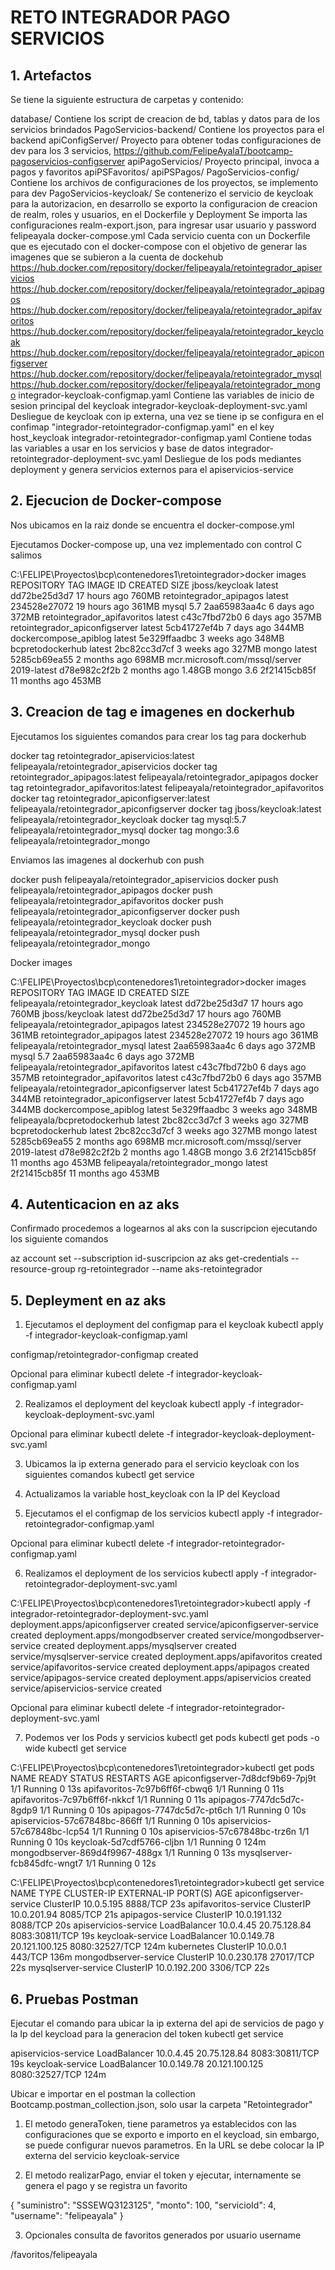 # RETO INTEGRADOR PAGO SERVICIOS

## 1. Artefactos
Se tiene la siguiente estructura de carpetas y contenido: 

database/
Contiene los script de creacion de bd, tablas y datos para de los servicios brindados
PagoServicios-backend/
	Contiene los proyectos para el backend
	apiConfigServer/ 
		Proyecto para obtener todas configuraciones de dev para los 3 servicios, 
		https://github.com/FelipeAyalaT/bootcamp-pagoservicios-configserver
	apiPagoServicios/ 
		Proyecto principal, invoca a pagos y favoritos
	apiPSFavoritos/
	apiPSPagos/
PagoServicios-config/ 
	Contiene los archivos de configuraciones de los proyectos, se implemento para dev
PagoServicios-keycloak/
	Se contenerizo el servicio de keycloak para la autorizacion, en desarrollo se exporto la configuracion de creacion de realm, roles y usuarios, en el Dockerfile y Deployment
	Se importa las configuraciones realm-export.json, para ingresar usar usuario y password felipeayala
docker-compose.yml
	Cada servicio cuenta con un Dockerfile que es ejecutado con el docker-compose con el objetivo de generar las imagenes que se subieron a la cuenta de dockehub
	https://hub.docker.com/repository/docker/felipeayala/retointegrador_apiservicios
	https://hub.docker.com/repository/docker/felipeayala/retointegrador_apipagos
	https://hub.docker.com/repository/docker/felipeayala/retointegrador_apifavoritos
	https://hub.docker.com/repository/docker/felipeayala/retointegrador_keycloak
	https://hub.docker.com/repository/docker/felipeayala/retointegrador_apiconfigserver
	https://hub.docker.com/repository/docker/felipeayala/retointegrador_mysql
	https://hub.docker.com/repository/docker/felipeayala/retointegrador_mongo
integrador-keycloak-configmap.yaml
	Contiene las variables de inicio de sesion principal del keycloak
integrador-keycloak-deployment-svc.yaml
	Desliegue de keycloak con ip externa, una vez se tiene ip se configura en el confimap "integrador-retointegrador-configmap.yaml" en el key host_keycloak
integrador-retointegrador-configmap.yaml
	Contiene todas las variables a usar en los servicios y base de datos
integrador-retointegrador-deployment-svc.yaml
	Desliegue de los pods mediantes deployment y genera servicios externos para el apiservicios-service
	
## 2. Ejecucion de Docker-compose

Nos ubicamos en la raiz donde se encuentra el docker-compose.yml

Ejecutamos Docker-compose up, una vez implementado con control C salimos

C:\FELIPE\Proyectos\bcp\contenedores1\retointegrador>docker images
REPOSITORY                                   TAG           IMAGE ID       CREATED         SIZE
jboss/keycloak                               latest        dd72be25d3d7   17 hours ago    760MB
retointegrador_apipagos                      latest        234528e27072   19 hours ago    361MB
mysql                                        5.7           2aa65983aa4c   6 days ago      372MB
retointegrador_apifavoritos                  latest        c43c7fbd72b0   6 days ago      357MB
retointegrador_apiconfigserver               latest        5cb41727ef4b   7 days ago      344MB
dockercompose_apiblog                        latest        5e329ffaadbc   3 weeks ago     348MB
bcpretodockerhub                             latest        2bc82cc3d7cf   3 weeks ago     327MB
mongo                                        latest        5285cb69ea55   2 months ago    698MB
mcr.microsoft.com/mssql/server               2019-latest   d78e982c2f2b   2 months ago    1.48GB
mongo                                        3.6           2f21415cb85f   11 months ago   453MB


## 3. Creacion de tag e imagenes en dockerhub


Ejecutamos los siguientes comandos para crear los tag para dockerhub 

docker tag retointegrador_apiservicios:latest felipeayala/retointegrador_apiservicios
docker tag retointegrador_apipagos:latest felipeayala/retointegrador_apipagos
docker tag retointegrador_apifavoritos:latest felipeayala/retointegrador_apifavoritos
docker tag retointegrador_apiconfigserver:latest felipeayala/retointegrador_apiconfigserver
docker tag jboss/keycloak:latest felipeayala/retointegrador_keycloak
docker tag mysql:5.7 felipeayala/retointegrador_mysql
docker tag mongo:3.6 felipeayala/retointegrador_mongo

Enviamos las imagenes al dockerhub con push

docker push felipeayala/retointegrador_apiservicios
docker push felipeayala/retointegrador_apipagos
docker push felipeayala/retointegrador_apifavoritos
docker push felipeayala/retointegrador_apiconfigserver
docker push felipeayala/retointegrador_keycloak
docker push felipeayala/retointegrador_mysql
docker push felipeayala/retointegrador_mongo

Docker images

C:\FELIPE\Proyectos\bcp\contenedores1\retointegrador>docker images
REPOSITORY                                   TAG           IMAGE ID       CREATED         SIZE
felipeayala/retointegrador_keycloak          latest        dd72be25d3d7   17 hours ago    760MB
jboss/keycloak                               latest        dd72be25d3d7   17 hours ago    760MB
felipeayala/retointegrador_apipagos          latest        234528e27072   19 hours ago    361MB
retointegrador_apipagos                      latest        234528e27072   19 hours ago    361MB
felipeayala/retointegrador_mysql             latest        2aa65983aa4c   6 days ago      372MB
mysql                                        5.7           2aa65983aa4c   6 days ago      372MB
felipeayala/retointegrador_apifavoritos      latest        c43c7fbd72b0   6 days ago      357MB
retointegrador_apifavoritos                  latest        c43c7fbd72b0   6 days ago      357MB
felipeayala/retointegrador_apiconfigserver   latest        5cb41727ef4b   7 days ago      344MB
retointegrador_apiconfigserver               latest        5cb41727ef4b   7 days ago      344MB
dockercompose_apiblog                        latest        5e329ffaadbc   3 weeks ago     348MB
felipeayala/bcpretodockerhub                 latest        2bc82cc3d7cf   3 weeks ago     327MB
bcpretodockerhub                             latest        2bc82cc3d7cf   3 weeks ago     327MB
mongo                                        latest        5285cb69ea55   2 months ago    698MB
mcr.microsoft.com/mssql/server               2019-latest   d78e982c2f2b   2 months ago    1.48GB
mongo                                        3.6           2f21415cb85f   11 months ago   453MB
felipeayala/retointegrador_mongo             latest        2f21415cb85f   11 months ago   453MB


## 4. Autenticacion en az aks

Confirmado procedemos a logearnos al aks con la suscripcion ejecutando los siguiente comandos

az account set --subscription id-suscripcion
az aks get-credentials --resource-group rg-retointegrador --name aks-retointegrador


## 5. Depleyment en az aks

1. Ejecutamos el deployment del configmap para el keycloak
kubectl apply -f integrador-keycloak-configmap.yaml

configmap/retointegrador-configmap created

Opcional para eliminar
kubectl delete -f integrador-keycloak-configmap.yaml

2. Realizamos el deployment del keycloak
kubectl apply -f integrador-keycloak-deployment-svc.yaml

Opcional para eliminar
kubectl delete -f integrador-keycloak-deployment-svc.yaml

3. Ubicamos la ip externa generado para el servicio keycloak con los siguientes comandos
kubectl get service

4. Actualizamos la variable host_keycloak con la IP del Keycload

5. Ejecutamos el el configmap de los servicios
kubectl apply -f integrador-retointegrador-configmap.yaml

Opcional para eliminar
kubectl delete -f integrador-retointegrador-configmap.yaml
 

6. Realizamos el deployment de los servicios 
kubectl apply -f integrador-retointegrador-deployment-svc.yaml

C:\FELIPE\Proyectos\bcp\contenedores1\retointegrador>kubectl apply -f integrador-retointegrador-deployment-svc.yaml
deployment.apps/apiconfigserver created
service/apiconfigserver-service created
deployment.apps/mongodbserver created
service/mongodbserver-service created
deployment.apps/mysqlserver created
service/mysqlserver-service created
deployment.apps/apifavoritos created
service/apifavoritos-service created
deployment.apps/apipagos created
service/apipagos-service created
deployment.apps/apiservicios created
service/apiservicios-service created


Opcional para eliminar
kubectl delete -f integrador-retointegrador-deployment-svc.yaml

7. Podemos ver los Pods  y servicios
kubectl get pods
kubectl get pods -o wide
kubectl get service

C:\FELIPE\Proyectos\bcp\contenedores1\retointegrador>kubectl get pods
NAME                               READY   STATUS    RESTARTS   AGE
apiconfigserver-7d8dcf9b69-7pj9t   1/1     Running   0          13s
apifavoritos-7c97b6ff6f-cbwq6      1/1     Running   0          11s
apifavoritos-7c97b6ff6f-nkkcf      1/1     Running   0          11s
apipagos-7747dc5d7c-8gdp9          1/1     Running   0          10s
apipagos-7747dc5d7c-pt6ch          1/1     Running   0          10s
apiservicios-57c67848bc-866ff      1/1     Running   0          10s
apiservicios-57c67848bc-lcp54      1/1     Running   0          10s
apiservicios-57c67848bc-trz6n      1/1     Running   0          10s
keycloak-5d7cdf5766-cljbn          1/1     Running   0          124m
mongodbserver-869d4f9967-488gx     1/1     Running   0          13s
mysqlserver-fcb845dfc-wngt7        1/1     Running   0          12s

C:\FELIPE\Proyectos\bcp\contenedores1\retointegrador>kubectl get service
NAME                      TYPE           CLUSTER-IP     EXTERNAL-IP      PORT(S)          AGE
apiconfigserver-service   ClusterIP      10.0.5.195     <none>           8888/TCP         23s
apifavoritos-service      ClusterIP      10.0.201.94    <none>           8085/TCP         21s
apipagos-service          ClusterIP      10.0.191.132   <none>           8088/TCP         20s
apiservicios-service      LoadBalancer   10.0.4.45      20.75.128.84     8083:30811/TCP   19s
keycloak-service          LoadBalancer   10.0.149.78    20.121.100.125   8080:32527/TCP   124m
kubernetes                ClusterIP      10.0.0.1       <none>           443/TCP          136m
mongodbserver-service     ClusterIP      10.0.230.178   <none>           27017/TCP        22s
mysqlserver-service       ClusterIP      10.0.192.200   <none>           3306/TCP         22s


## 6. Pruebas Postman

Ejecutar el comando para ubicar la ip externa del api de servicios de pago y la Ip del keycload para la generacion del token
kubectl get service

apiservicios-service      LoadBalancer   10.0.4.45      20.75.128.84     8083:30811/TCP   19s
keycloak-service          LoadBalancer   10.0.149.78    20.121.100.125   8080:32527/TCP   124m


Ubicar e importar en el postman la collection Bootcamp.postman_collection.json, solo usar la carpeta "Retointegrador"

1. El metodo generaToken, tiene parametros ya establecidos con las configuraciones que se exporto e importo en el keycload, sin embargo, se puede configurar nuevos parametros.
En la URL se debe colocar la IP externa del servicio keycloak-service

2. El metodo realizarPago, enviar el token y ejecutar, internamente se genera el pago y se registra un favorito

{
  "suministro": "SSSEWQ3123125",
  "monto": 100,
  "servicioId": 4,
  "username": "felipeayala"
}


3. Opcionales consulta de favoritos generados por usuario username

/favoritos/felipeayala
